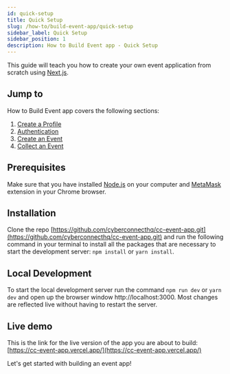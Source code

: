 ```yaml
---
id: quick-setup
title: Quick Setup
slug: /how-to/build-event-app/quick-setup
sidebar_label: Quick Setup
sidebar_position: 1
description: How to Build Event app - Quick Setup
---
```


This guide will teach you how to create your own event application from scratch using [Next.js](https://nextjs.org/).

## Jump to

How to Build Event app covers the following sections:

1. [Create a Profile](/how-to/build-event-app/create-a-profile)
2. [Authentication](/how-to/build-event-app/authentication)
3. [Create an Event](/how-to/build-event-app/create-an-event)
4. [Collect an Event](/how-to/build-event-app/collect-an-event)

## Prerequisites

Make sure that you have installed [Node.js](https://nodejs.org/en/download/) on your computer and [MetaMask](https://metamask.io/) extension in your Chrome browser.

## Installation

Clone the repo [https://github.com/cyberconnecthq/cc-event-app.git](https://github.com/cyberconnecthq/cc-event-app.git) and run the following command in your terminal to install all the packages that are necessary to start the development server: `npm install` or `yarn install`.

## Local Development

To start the local development server run the command `npm run dev` or `yarn dev` and open up the browser window http://localhost:3000. Most changes are reflected live without having to restart the server.

## Live demo

This is the link for the live version of the app you are about to build: [https://cc-event-app.vercel.app/](https://cc-event-app.vercel.app/)

Let's get started with building an event app!
